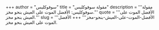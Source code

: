 +++
author = "سوفوكليس"
title = "مقولة سوفوكليس"
description = '''مقولة سوفوكليس: الأفضل الموت على العيش بنحو مخز.'''
quote = '''الأفضل الموت على العيش بنحو مخز.'''
slug = '''الأفضل-الموت-على-العيش-بنحو-مخز'''
+++
الأفضل الموت على العيش بنحو مخز.
